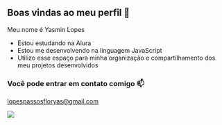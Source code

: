 ## Boas vindas ao meu perfil 🌸

Meu nome é Yasmin Lopes

- Estou estudando na Alura
- Estou me desenvolvendo na linguagem JavaScript
- Utilizo esse espaço para minha organização e compartilhamento dos meu projetos desenvolvidos  

### Você pode entrar em contato comigo 📫

lopespassosfloryas@gmail.com

![](https://media1.tenor.com/m/CzaHhPyIR8gAAAAC/rosy00.gif)

